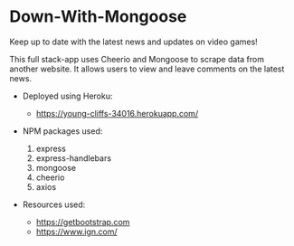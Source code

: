 # Down-With-Mongoose

Keep up to date with the latest news and updates on video games!

This full stack-app uses Cheerio and Mongoose to scrape data from another website. It allows users to view and leave comments on the latest news. 

*   Deployed using Heroku:
    - https://young-cliffs-34016.herokuapp.com/

* NPM packages used:
   1. express
   2. express-handlebars
   3. mongoose
   4. cheerio
   5. axios

* Resources used:
    - https://getbootstrap.com
    - https://www.ign.com/



